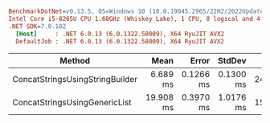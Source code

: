 ``` ini

BenchmarkDotNet=v0.13.5, OS=Windows 10 (10.0.19045.2965/22H2/2022Update)
Intel Core i5-8265U CPU 1.60GHz (Whiskey Lake), 1 CPU, 8 logical and 4 physical cores
.NET SDK=7.0.102
  [Host]     : .NET 6.0.13 (6.0.1322.58009), X64 RyuJIT AVX2
  DefaultJob : .NET 6.0.13 (6.0.1322.58009), X64 RyuJIT AVX2


```
|                          Method |      Mean |     Error |    StdDev |      Gen0 |      Gen1 |     Gen2 | Allocated |
|-------------------------------- |----------:|----------:|----------:|----------:|----------:|---------:|----------:|
| ConcatStringsUsingStringBuilder |  6.689 ms | 0.1266 ms | 0.1300 ms | 2429.6875 | 1484.3750 | 992.1875 |  14.86 MB |
|   ConcatStringsUsingGenericList | 19.908 ms | 0.3970 ms | 1.0176 ms | 1531.2500 |  718.7500 | 281.2500 |   9.16 MB |
